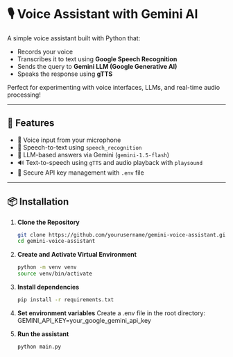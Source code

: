 # 🎙️ Voice Assistant with Gemini AI

A simple voice assistant built with Python that:
- Records your voice
- Transcribes it to text using **Google Speech Recognition**
- Sends the query to **Gemini LLM (Google Generative AI)**
- Speaks the response using **gTTS**

Perfect for experimenting with voice interfaces, LLMs, and real-time audio processing!

---

## 🧠 Features

- 🎤 Voice input from your microphone
- 📝 Speech-to-text using `speech_recognition`
- 🤖 LLM-based answers via Gemini (`gemini-1.5-flash`)
- 🔊 Text-to-speech using `gTTS` and audio playback with `playsound`
- 🔐 Secure API key management with `.env` file

---

## 📦 Installation

1. **Clone the Repository**
   ```bash
   git clone https://github.com/yourusername/gemini-voice-assistant.git
   cd gemini-voice-assistant

2. **Create and Activate Virtual Environment**
   ```bash
   python -m venv venv
   source venv/bin/activate

3. **Install dependencies**
   ```bash
   pip install -r requirements.txt

3. **Set environment variables**
   Create a .env file in the root directory:
   GEMINI_API_KEY=your_google_gemini_api_key

3. **Run the assistant**
   ```bash
   python main.py
